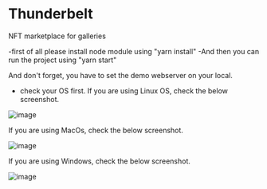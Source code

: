 # Thunderbelt
NFT marketplace for galleries

-first of all please install node module using "yarn install"
-And then you can run the project using "yarn start"

And don't forget, you have to set the demo webserver on your local.
- check your OS first.
If you are using Linux OS, check the below screenshot.

![image](https://user-images.githubusercontent.com/53950552/142700178-a75a89bc-cfa9-478e-8aec-50206556aff3.png)

If you are using MacOs, check the below screenshot.

![image](https://user-images.githubusercontent.com/53950552/142700279-0adc6bb9-40e3-457c-a1cb-0a265b5a7950.png)

If you are using Windows, check the below screenshot.

![image](https://user-images.githubusercontent.com/53950552/142700324-20411c2a-80b9-43b9-9600-176c5dab25c6.png)
